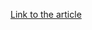 [Link to the article](https://www.welivesecurity.com/en/business-security/state-aligned-apt-groups-increasingly-deploying-ransomware/)
